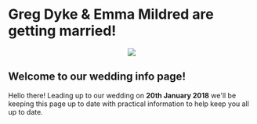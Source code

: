 # Greg Dyke & Emma Mildred are getting married!

<div style="text-align:center"><img src ="https://gadyke.github.io/images/helmets.jpeg" /></div>

## Welcome to our wedding info page!

Hello there! Leading up to our wedding on **20th January 2018** we'll be keeping this page up to date with practical information to help keep you all up to date.

